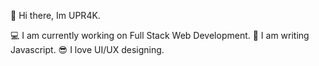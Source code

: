 👋 Hi there, Im UPR4K.

💻 I am currently working on Full Stack Web Development.
🚀 I am writing Javascript.
😎 I love UI/UX designing.
